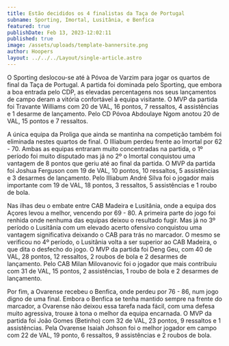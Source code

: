 ```yaml
---
title: Estão decididos os 4 finalistas da Taça de Portugal
subname: Sporting, Imortal, Lusitânia, e Benfica
featured: true
publishDate: Feb 13, 2023-12:02:11
published: true
image: /assets/uploads/template-bannersite.png
author: Hoopers
layout: ../../../Layout/single-article.astro
---
```

<!--StartFragment-->

O Sporting deslocou-se até à Póvoa de Varzim para jogar os quartos de final da Taça de Portugal. A partida foi dominada pelo Sporting, que embora a boa entrada pelo CDP, as elevadas percentagens nos seus lançamentos de campo deram a vitória confortável à equipa visitante. O MVP da partida foi Travante Williams com 20 de VAL, 16 pontos, 7 ressaltos, 4 assistências e 1 desarme de lançamento. Pelo CD Póvoa Abdoulaye Ngom anotou 20 de VAL, 15 pontos e 7 ressaltos. 



A única equipa da Proliga que ainda se mantinha na competição também foi eliminada nestes quartos de final. O Illiabum perdeu frente ao Imortal por 62 - 70. Ambas as equipas entraram muito concentradas na partida, o 1º período foi muito disputado mas já no 2º o Imortal conquistou uma vantagem de 8 pontos que geriu até ao final da partida. O MVP da partida foi Joshua Ferguson com 19 de VAL, 10 pontos, 10 ressaltos, 5 assistências e 3 desarmes de lançamento. Pelo Illiabum André Silva foi o jogador mais importante com 19 de VAL, 18 pontos, 3 ressaltos, 5 assistências e 1 roubo de bola.



Nas ilhas deu o embate entre CAB Madeira e Lusitânia, onde a equipa dos Açores levou a melhor, vencendo por 69 - 80. A primeira parte do jogo foi renhida onde nenhuma das equipas deixou o resultado fugir. Mas já no 3º período o Lusitânia com um elevado acerto ofensivo conquistou uma vantagem significativa deixando o CAB para trás no marcador. O mesmo se verificou no 4º período, o Lusitânia volta a ser superior ao CAB Madeira, o que dita o desfecho do jogo. O MVP da partida foi Deng Geu, com 40 de VAL, 28 pontos, 12 ressaltos, 2 roubos de bola e 2 desarmes de lançamento. Pelo CAB Milan Milovanovic foi o jogador que mais contribuiu com 31 de VAL, 15 pontos, 2 assistências, 1 roubo de bola e 2 desarmes de lançamento.



Por fim, a Ovarense recebeu o Benfica, onde perdeu por 76 - 86, num jogo digno de uma final. Embora o Benfica se tenha mantido sempre na frente do marcador, a Ovarense não deixou essa tarefa nada fácil, com uma defesa muito agressiva, trouxe à tona o melhor da equipa encarnada. O MVP da partida foi João Gomes (Betinho) com 32 de VAL, 23 pontos, 9 ressaltos e 1 assistências. Pela Ovarense Isaiah Johson foi o melhor jogador em campo com 22 de VAL, 19 ponto, 6 ressaltos, 9 assistências e 2 roubos de bola.



<!--EndFragment-->